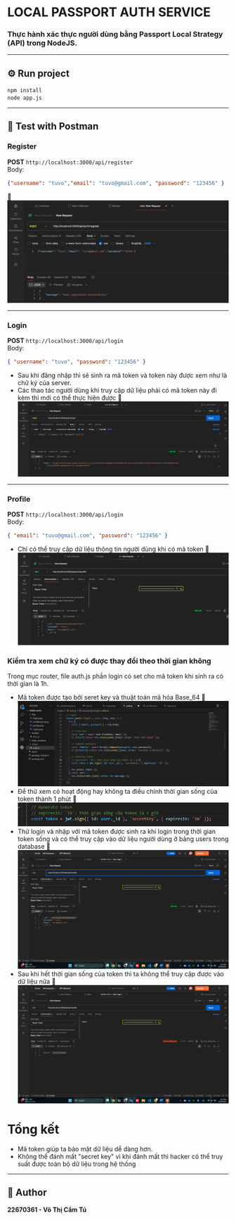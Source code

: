 # LOCAL PASSPORT AUTH SERVICE

### Thực hành xác thực người dùng bằng **Passport Local Strategy (API)** trong NodeJS.

---

## ⚙️ Run project
```bash
npm install
node app.js
```

---

## 🧪 Test with Postman

### Register
**POST** `http://localhost:3000/api/register`  
Body:
```json
{"username": "tuvo","email": "tuvo@gmail.com", "password": "123456" }
```
📸 ![Register](img/regist.png)

---

### Login
**POST** `http://localhost:3000/api/login`  
Body:
```json
{ "username": "tuvo", "password": "123456" }
```
- Sau khi đăng nhập thì sẽ sinh ra mã token và token này được xem như là chữ ký của server.
- Các thao tác người dùng khi truy cập dữ liệu phải có mã token này đi kèm thì mới có thể thực hiện được
📸 ![Login](img/login.png)

---

### Profile
**POST** `http://localhost:3000/api/login`  
Body:
```json
{ "email": "tuvo@gmail.com", "password": "123456" }
```
- Chỉ có thể truy cập dữ liệu thông tin người dùng khi có mã token
📸 ![Profile](img/profile.png)

### Kiểm tra xem chữ ký có được thay đổi theo thời gian không
Trong mục router, file auth.js phần login có set cho mã token khi sinh ra có thời gian là 1h.
- Mã token được tạo bởi seret key và thuật toán mã hóa Base_64
📸 ![test](img/time_token.png)
- Để thử xem có hoạt động hay không ta điều chỉnh thời gian sống của token thành 1 phút
📸 ![test](img/set_time_token.png)
- Thử login và nhập với mã token được sinh ra khi login trong thời gian token sống và có thể truy cập vào dữ liệu người dùng ở bảng users trong database
📸 ![test](img/test_token.png)
- Sau khi hết thời gian sống của token thì ta không thể truy cập được vào dữ liệu nữa
📸 ![test](img/result_token.png)

# Tổng kết
- Mã token giúp ta bảo mật dữ liệu dễ dàng hơn.
- Không thể đánh mất "secret key" vì khi đánh mất thì hacker có thể truy suất được toàn bộ dữ liệu trong hệ thống
 

---

## 📘 Author
**22670361 - Võ Thị Cẩm Tú**

